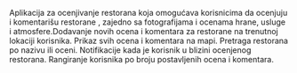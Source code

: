 Aplikacija za ocenjivanje restorana koja omogućava korisnicima da ocenjuju i komentarišu restorane , zajedno sa fotografijama i ocenama hrane, usluge i atmosfere.Dodavanje novih ocena i komentara za restorane na trenutnoj lokaciji korisnika. Prikaz svih ocena i komentara na mapi. Pretraga restorana po nazivu ili oceni. Notifikacije kada je korisnik u blizini ocenjenog restorana. Rangiranje korisnika po broju postavljenih ocena i komentara.
